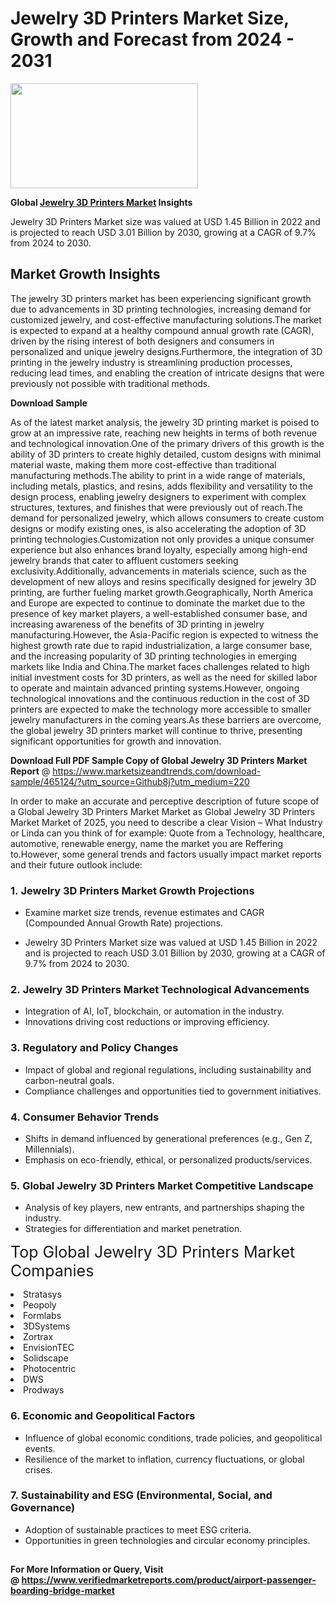 <H1>Jewelry 3D Printers Market Size, Growth and Forecast from 2024 - 2031</H1><img class="aligncenter size-medium wp-image-584254" src="https://thirdeyenews.in/wp-content/uploads/2024/09/Global-Market-Research-300x168.jpeg" alt="" width="300" height="168" /><p><strong>Global&nbsp;<a href="https://www.marketsizeandtrends.com/download-sample/465124/?utm_source=Github8j?utm_medium=220">Jewelry 3D Printers Market</a> Insights</strong></p><p>Jewelry 3D Printers Market size was valued at USD 1.45 Billion in 2022 and is projected to reach USD 3.01 Billion by 2030, growing at a CAGR of 9.7% from 2024 to 2030.</p><p><h2>Market Growth Insights</h2> <p>The jewelry 3D printers market has been experiencing significant growth due to advancements in 3D printing technologies, increasing demand for customized jewelry, and cost-effective manufacturing solutions.The market is expected to expand at a healthy compound annual growth rate (CAGR), driven by the rising interest of both designers and consumers in personalized and unique jewelry designs.Furthermore, the integration of 3D printing in the jewelry industry is streamlining production processes, reducing lead times, and enabling the creation of intricate designs that were previously not possible with traditional methods.</p> <p><strong>Download Sample</strong></p> <p>As of the latest market analysis, the jewelry 3D printing market is poised to grow at an impressive rate, reaching new heights in terms of both revenue and technological innovation.One of the primary drivers of this growth is the ability of 3D printers to create highly detailed, custom designs with minimal material waste, making them more cost-effective than traditional manufacturing methods.The ability to print in a wide range of materials, including metals, plastics, and resins, adds flexibility and versatility to the design process, enabling jewelry designers to experiment with complex structures, textures, and finishes that were previously out of reach.The demand for personalized jewelry, which allows consumers to create custom designs or modify existing ones, is also accelerating the adoption of 3D printing technologies.Customization not only provides a unique consumer experience but also enhances brand loyalty, especially among high-end jewelry brands that cater to affluent customers seeking exclusivity.Additionally, advancements in materials science, such as the development of new alloys and resins specifically designed for jewelry 3D printing, are further fueling market growth.Geographically, North America and Europe are expected to continue to dominate the market due to the presence of key market players, a well-established consumer base, and increasing awareness of the benefits of 3D printing in jewelry manufacturing.However, the Asia-Pacific region is expected to witness the highest growth rate due to rapid industrialization, a large consumer base, and the increasing popularity of 3D printing technologies in emerging markets like India and China.The market faces challenges related to high initial investment costs for 3D printers, as well as the need for skilled labor to operate and maintain advanced printing systems.However, ongoing technological innovations and the continuous reduction in the cost of 3D printers are expected to make the technology more accessible to smaller jewelry manufacturers in the coming years.As these barriers are overcome, the global jewelry 3D printers market will continue to thrive, presenting significant opportunities for growth and innovation.<p><span class=""><strong>Download Full PDF Sample Copy of Global Jewelry 3D Printers Market Report</strong> @ <a href="https://www.marketsizeandtrends.com/download-sample/465124/?utm_source=Github8j?utm_medium=220" target="_blank">https://www.marketsizeandtrends.com/download-sample/465124/?utm_source=Github8j?utm_medium=220</a></span></p><p>In order to make an accurate and perceptive description of future scope of a Global&nbsp;Jewelry 3D Printers Market Market as Global&nbsp;Jewelry 3D Printers Market Market of 2025, you need to describe a clear Vision &ndash; What Industry or Linda can you think of for example: Quote from a Technology, healthcare, automotive, renewable energy, name the market you are Reffering to.However, some general trends and factors usually impact market reports and their future outlook include:</p><h3>1.&nbsp;<strong>Jewelry 3D Printers Market Growth Projections</strong></h3><ul><li>Examine market size trends, revenue estimates and CAGR (Compounded Annual Growth Rate) projections.</li><li><p>Jewelry 3D Printers Market size was valued at USD 1.45 Billion in 2022 and is projected to reach USD 3.01 Billion by 2030, growing at a CAGR of 9.7% from 2024 to 2030.</p></li></ul><h3>2.&nbsp;<strong>Jewelry 3D Printers Market Technological Advancements</strong></h3><ul><li>Integration of AI, IoT, blockchain, or automation in the industry.</li><li>Innovations driving cost reductions or improving efficiency.</li></ul><h3>3.&nbsp;<strong>Regulatory and Policy Changes</strong></h3><ul><li>Impact of global and regional regulations, including sustainability and carbon-neutral goals.</li><li>Compliance challenges and opportunities tied to government initiatives.</li></ul><h3>4.&nbsp;<strong>Consumer Behavior Trends</strong></h3><ul><li>Shifts in demand influenced by generational preferences (e.g., Gen Z, Millennials).</li><li>Emphasis on eco-friendly, ethical, or personalized products/services.</li></ul><h3>5.&nbsp;<strong>Global Jewelry 3D Printers Market Competitive Landscape</strong></h3><ul><li>Analysis of key players, new entrants, and partnerships shaping the industry.</li><li>Strategies for differentiation and market penetration.</li></ul><p data-pm-slice="1 1 []"><span style="color: inherit; font-family: inherit; font-size: 25px;">Top Global Jewelry 3D Printers Market Companies</span></p><div class="" data-test-id=""><p><li>Stratasys</li><li> Peopoly</li><li> Formlabs</li><li> 3DSystems</li><li> Zortrax</li><li> EnvisionTEC</li><li> Solidscape</li><li> Photocentric</li><li> DWS</li><li> Prodways</li></p></div><h3>6.&nbsp;<strong>Economic and Geopolitical Factors</strong></h3><ul><li>Influence of global economic conditions, trade policies, and geopolitical events.</li><li>Resilience of the market to inflation, currency fluctuations, or global crises.</li></ul><h3>7.&nbsp;<strong>Sustainability and ESG (Environmental, Social, and Governance)</strong></h3><ul><li>Adoption of sustainable practices to meet ESG criteria.</li><li>Opportunities in green technologies and circular economy principles.</li></ul><h2><strong style="font-size: 14px;">For More Information or Query, Visit @&nbsp;</strong><a style="background-color: #ffffff; font-size: 14px;" href="https://www.marketsizeandtrends.com/report/jewelry-3d-printers-market/" target="_blank">https://www.verifiedmarketreports.com/product/airport-passenger-boarding-bridge-market</a></h2>